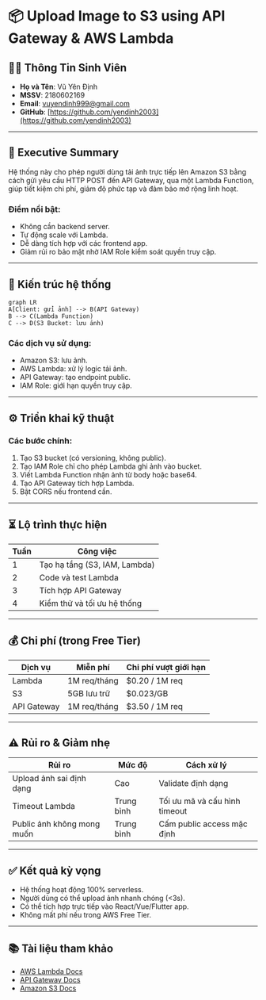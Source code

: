 # 📦 Upload Image to S3 using API Gateway & AWS Lambda

## 👨‍🎓 Thông Tin Sinh Viên

- **Họ và Tên**: Vũ Yên Định  
- **MSSV**: 2180602169  
- **Email**: vuyendinh999@gmail.com  
- **GitHub**: [https://github.com/yendinh2003](https://github.com/yendinh2003)

---

## 📄 Executive Summary

Hệ thống này cho phép người dùng tải ảnh trực tiếp lên Amazon S3 bằng cách gửi yêu cầu HTTP POST đến API Gateway, qua một Lambda Function, giúp tiết kiệm chi phí, giảm độ phức tạp và đảm bảo mở rộng linh hoạt.

### Điểm nổi bật:
- Không cần backend server.
- Tự động scale với Lambda.
- Dễ dàng tích hợp với các frontend app.
- Giảm rủi ro bảo mật nhờ IAM Role kiểm soát quyền truy cập.

---

## 🧩 Kiến trúc hệ thống

```mermaid
graph LR
A[Client: gửi ảnh] --> B(API Gateway)
B --> C(Lambda Function)
C --> D(S3 Bucket: lưu ảnh)
```

### Các dịch vụ sử dụng:
- Amazon S3: lưu ảnh.
- AWS Lambda: xử lý logic tải ảnh.
- API Gateway: tạo endpoint public.
- IAM Role: giới hạn quyền truy cập.

---

## ⚙️ Triển khai kỹ thuật

### Các bước chính:
1. Tạo S3 bucket (có versioning, không public).
2. Tạo IAM Role chỉ cho phép Lambda ghi ảnh vào bucket.
3. Viết Lambda Function nhận ảnh từ body hoặc base64.
4. Tạo API Gateway tích hợp Lambda.
5. Bật CORS nếu frontend cần.

---

## ⏳ Lộ trình thực hiện

| Tuần | Công việc |
|------|-----------|
| 1 | Tạo hạ tầng (S3, IAM, Lambda) |
| 2 | Code và test Lambda |
| 3 | Tích hợp API Gateway |
| 4 | Kiểm thử và tối ưu hệ thống |

---

## 💰 Chi phí (trong Free Tier)

| Dịch vụ | Miễn phí | Chi phí vượt giới hạn |
|--------|----------|------------------------|
| Lambda | 1M req/tháng | $0.20 / 1M req |
| S3 | 5GB lưu trữ | $0.023/GB |
| API Gateway | 1M req/tháng | $3.50 / 1M req |

---

## ⚠️ Rủi ro & Giảm nhẹ

| Rủi ro | Mức độ | Cách xử lý |
|--------|--------|------------|
| Upload ảnh sai định dạng | Cao | Validate định dạng |
| Timeout Lambda | Trung bình | Tối ưu mã và cấu hình timeout |
| Public ảnh không mong muốn | Trung bình | Cấm public access mặc định |

---

## ✅ Kết quả kỳ vọng

- Hệ thống hoạt động 100% serverless.
- Người dùng có thể upload ảnh nhanh chóng (<3s).
- Có thể tích hợp trực tiếp vào React/Vue/Flutter app.
- Không mất phí nếu trong AWS Free Tier.

---

## 📚 Tài liệu tham khảo

- [AWS Lambda Docs](https://docs.aws.amazon.com/lambda)
- [API Gateway Docs](https://docs.aws.amazon.com/apigateway)
- [Amazon S3 Docs](https://docs.aws.amazon.com/s3)
